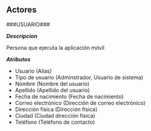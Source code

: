 ## Actores ##

###USUARIO###

***Descripcion***

Persona que ejecuta la aplicación móvil

***Atributos***

- Usuario (Alias)
- Tipo de usuario (Adminstrador, Usuario de sistema)
- Nombre (Nombre del usuario)
- Apellido (Apellido del usuario)
- Fecha de nacimiento (Fecha de nacimiento)
- Correo electrónico (Dirección de correo electrónico)
- Dirección física (Dirección física)
- Ciudad (Ciudad dirección física)	
- Teléfono (Teléfono de contacto)
